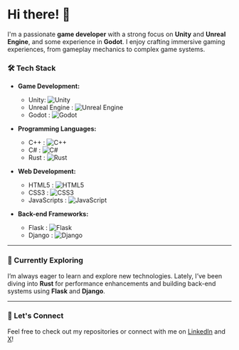 # Hi there! 👋

I'm a passionate **game developer** with a strong focus on **Unity** and **Unreal Engine**, and some experience in **Godot**. I enjoy crafting immersive gaming experiences, from gameplay mechanics to complex game systems.

### 🛠️ Tech Stack

- **Game Development:**  
  * Unity: ![Unity](https://img.shields.io/badge/Unity-100000?style=for-the-badge&logo=unity&logoColor=white) 
  * Unreal Engine : ![Unreal Engine](https://img.shields.io/badge/Unreal%20Engine-313131?style=for-the-badge&logo=unreal-engine&logoColor=white) 
  * Godot : ![Godot](https://img.shields.io/badge/Godot-478CBF?style=for-the-badge&logo=godot-engine&logoColor=white) 

- **Programming Languages:**  
  * C++ : ![C++](https://img.shields.io/badge/C++-00599C?style=for-the-badge&logo=cplusplus&logoColor=white) 
  * C# : ![C#](https://img.shields.io/badge/C%23-239120?style=for-the-badge&logo=csharp&logoColor=white)  
  * Rust : ![Rust](https://img.shields.io/badge/Rust-000000?style=for-the-badge&logo=rust&logoColor=white)  

- **Web Development:**  
  * HTML5 : ![HTML5](https://img.shields.io/badge/HTML5-E34F26?style=for-the-badge&logo=html5&logoColor=white)  
  * CSS3 : ![CSS3](https://img.shields.io/badge/CSS3-1572B6?style=for-the-badge&logo=css3&logoColor=white)   
  * JavaScripts : ![JavaScript](https://img.shields.io/badge/JavaScript-F7DF1E?style=for-the-badge&logo=javascript&logoColor=black) 

- **Back-end Frameworks:**  
  * Flask : ![Flask](https://img.shields.io/badge/Flask-000000?style=for-the-badge&logo=flask&logoColor=white)  
  * Django : ![Django](https://img.shields.io/badge/Django-092E20?style=for-the-badge&logo=django&logoColor=white)

---

### 🌱 Currently Exploring

I’m always eager to learn and explore new technologies. Lately, I’ve been diving into **Rust** for performance enhancements and building back-end systems using **Flask** and **Django**.

---

### 🔗 Let's Connect
Feel free to check out my repositories or connect with me on [LinkedIn](https://www.linkedin.com/in/nguyen-sad-developer-787908213/) and [X](https://x.com/SAD_Nguyen203)!
